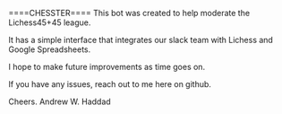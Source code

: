 ====CHESSTER====
This bot was created to help moderate the Lichess45+45 league.

It has a simple interface that integrates our slack team with Lichess and Google Spreadsheets.

I hope to make future improvements as time goes on.

If you have any issues, reach out to me here on github.

Cheers.
Andrew W. Haddad

